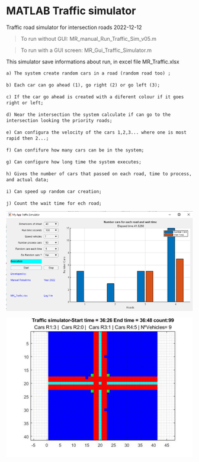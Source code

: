 # MATLAB Traffic simulator
Traffic road simulator for intersection roads
2022-12-12

> To run without GUI: MR_manual_Run_Traffic_Sim_v05.m

> To run with a GUI screen: MR_Gui_Traffic_Simulator.m

This simulator save informations about run, in excel file MR_Traffic.xlsx

    a) The system create random cars in a road (random road too) ;

    b) Each car can go ahead (1), go right (2) or go left (3);

    c) If the car go ahead is created with a diferent colour if it goes right or left;

    d) Near the intersection the system calculate if can go to the intersection looking the priority roads;

    e) Can configura the velocity of the cars 1,2,3... where one is most rapid then 2...;

    f) Can confifure how many cars can be in the system;

    g) Can configure how long time the system executes;

    h) Gives the number of cars that passed on each road, time to process, and actual data;

    i) Can speed up random car creation;
    
    j) Count the wait time for ech road;

![image](https://github.com/MRobalinho/Traffic_simulator/blob/main/Images/Screenshot_2.png)

![image](https://github.com/MRobalinho/Traffic_simulator/blob/main/Images/untitled.jpg)
